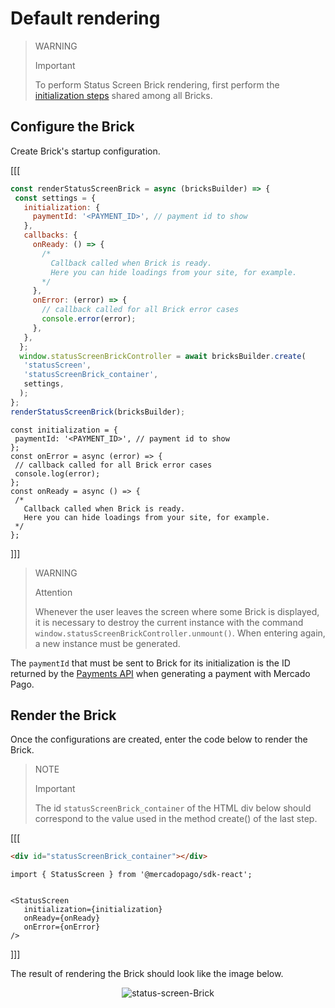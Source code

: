 # Default rendering

> WARNING
>
> Important
>
> To perform Status Screen Brick rendering, first perform the [initialization steps](/developers/en/docs/checkout-bricks/common-initialization) shared among all Bricks. 

## Configure the Brick

Create Brick's startup configuration.

[[[
```Javascript
const renderStatusScreenBrick = async (bricksBuilder) => {
 const settings = {
   initialization: {
     paymentId: '<PAYMENT_ID>', // payment id to show
   },
   callbacks: {
     onReady: () => {
       /*
         Callback called when Brick is ready.
         Here you can hide loadings from your site, for example.
       */
     },
     onError: (error) => {
       // callback called for all Brick error cases
       console.error(error);
     },
   },
  };
  window.statusScreenBrickController = await bricksBuilder.create(
   'statusScreen',
   'statusScreenBrick_container',
   settings,
  );  
};
renderStatusScreenBrick(bricksBuilder);
```
```react-jsx
const initialization = {
 paymentId: '<PAYMENT_ID>', // payment id to show
};
const onError = async (error) => {
 // callback called for all Brick error cases
 console.log(error);
};
const onReady = async () => {
 /*
   Callback called when Brick is ready.
   Here you can hide loadings from your site, for example.
 */
};
```
]]]

> WARNING
> 
> Attention
>
> Whenever the user leaves the screen where some Brick is displayed, it is necessary to destroy the current instance with the command `window.statusScreenBrickController.unmount()`. When entering again, a new instance must be generated.

The `paymentId` that must be sent to Brick for its initialization is the ID returned by the [Payments API](/developers/en/reference/payments/_payments/post) when generating a payment with Mercado Pago.

## Render the Brick

Once the configurations are created, enter the code below to render the Brick. 

> NOTE
>
> Important
>
> The id `statusScreenBrick_container` of the HTML div below should correspond to the value used in the method create() of the last step.

[[[
```html
<div id="statusScreenBrick_container"></div>
```
```react-jsx
import { StatusScreen } from '@mercadopago/sdk-react';


<StatusScreen
   initialization={initialization}
   onReady={onReady}
   onError={onError}
/>
```
]]]

The result of rendering the Brick should look like the image below.

<center>

![status-screen-Brick](checkout-bricks/status-screen-brick-en.jpg)

</center>